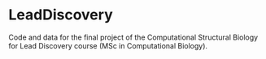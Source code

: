 # LeadDiscovery

Code and data for the final project of the Computational Structural Biology for Lead Discovery course (MSc in Computational Biology). 

